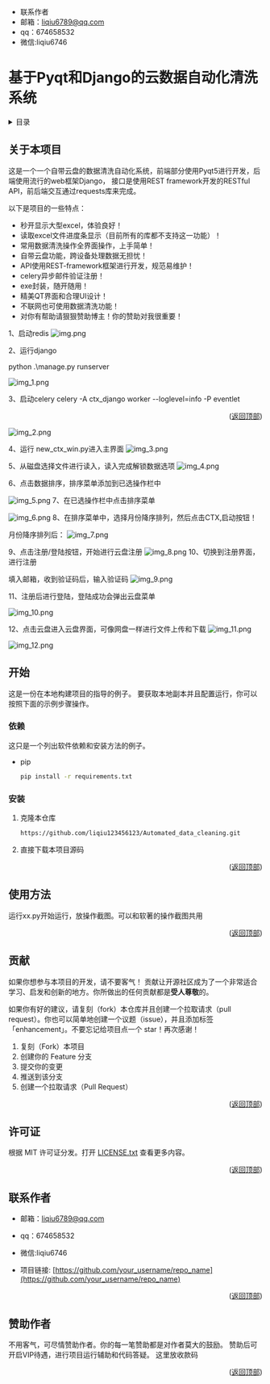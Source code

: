 <div id="top"></div><div id="top"></div>

* 联系作者
* 邮箱：liqiu6789@qq.com
* qq：674658532
* 微信:liqiu6746

# 基于Pyqt和Django的云数据自动化清洗系统
<!-- 目录 -->
<details>
  <summary>目录</summary>
  <ol>
    <li>
      <a href="#关于本项目">关于本项目</a></li>
    <li>
      <a href="#开始">开始</a>
      <ul>
        <li><a href="#依赖">依赖</a></li>
        <li><a href="#安装">安装</a></li>
      </ul>
    </li>
    <li><a href="#使用方法">使用方法</a></li>
    <li><a href="#贡献">贡献</a></li>
    <li><a href="#许可证">许可证</a></li>
    <li><a href="#联系作者">联系作者</a></li>
    <li><a href="#赞助作者">赞助作者</a></li>
  </ol>
</details>


<!-- 关于本项目 -->
## 关于本项目


这是一个一个自带云盘的数据清洗自动化系统，前端部分使用Pyqt5进行开发，后端使用流行的web框架Django，
接口是使用REST framework开发的RESTful API，前后端交互通过requests库来完成。

以下是项目的一些特点：
* 秒开显示大型excel，体验良好！
* 读取excel文件进度条显示（目前所有的库都不支持这一功能）！
* 常用数据清洗操作全界面操作，上手简单！
* 自带云盘功能，跨设备处理数据无担忧！
* API使用REST-framework框架进行开发，规范易维护！
* celery异步邮件验证注册！
* exe封装，随开随用！
* 精美QT界面和合理UI设计！
* 不联网也可使用数据清洗功能！
* 对你有帮助请狠狠赞助博主！你的赞助对我很重要！

1、启动redis
![img.png](readme_img%2Fimg.png)

2、运行django

python .\manage.py runserver

![img_1.png](readme_img%2Fimg_1.png)

3、启动celery
celery -A ctx_django worker --loglevel=info -P eventlet


<p align="right">(<a href="#top">返回顶部</a>)</p>

![img_2.png](readme_img%2Fimg_2.png)

4、运行 new_ctx_win.py进入主界面
![img_3.png](readme_img%2Fimg_3.png)

5、从磁盘选择文件进行读入，读入完成解锁数据选项
![img_4.png](readme_img%2Fimg_4.png)

6、点击数据排序，排序菜单添加到已选操作栏中

![img_5.png](readme_img%2Fimg_5.png)
7、在已选操作栏中点击排序菜单

![img_6.png](readme_img%2Fimg_6.png)
8、在排序菜单中，选择月份降序排列，然后点击CTX,启动按钮！

月份降序排列后：
![img_7.png](readme_img%2Fimg_7.png)

9、点击注册/登陆按钮，开始进行云盘注册
![img_8.png](readme_img%2Fimg_8.png)
10、切换到注册界面，进行注册

填入邮箱，收到验证码后，输入验证码
![img_9.png](readme_img%2Fimg_9.png)

11、注册后进行登陆，登陆成功会弹出云盘菜单

![img_10.png](readme_img%2Fimg_10.png)

12、点击云盘进入云盘界面，可像网盘一样进行文件上传和下载
![img_11.png](readme_img%2Fimg_11.png)

![img_12.png](readme_img%2Fimg_12.png)


<!-- 开始 -->
## 开始

这是一份在本地构建项目的指导的例子。
要获取本地副本并且配置运行，你可以按照下面的示例步骤操作。

### 依赖

这只是一个列出软件依赖和安装方法的例子。
* pip
  ```sh
  pip install -r requirements.txt
  ```

### 安装


1. 克隆本仓库
   ```sh
   https://github.com/liqiu123456123/Automated_data_cleaning.git
   ```
2. 直接下载本项目源码

<p align="right">(<a href="#top">返回顶部</a>)</p>



<!-- 使用方法 示例 -->
## 使用方法

运行xx.py开始运行，放操作截图。可以和软著的操作截图共用


<p align="right">(<a href="#top">返回顶部</a>)</p>



<!-- 贡献 -->
## 贡献

如果你想参与本项目的开发，请不要客气！
贡献让开源社区成为了一个非常适合学习、启发和创新的地方。你所做出的任何贡献都是**受人尊敬**的。

如果你有好的建议，请复刻（fork）本仓库并且创建一个拉取请求（pull request）。你也可以简单地创建一个议题（issue），并且添加标签「enhancement」。不要忘记给项目点一个 star！再次感谢！

1. 复刻（Fork）本项目
2. 创建你的 Feature 分支
3. 提交你的变更 
4. 推送到该分支 
5. 创建一个拉取请求（Pull Request）

<p align="right">(<a href="#top">返回顶部</a>)</p>



<!-- 许可证 -->
## 许可证

根据 MIT 许可证分发。打开 [LICENSE.txt](LICENSE.txt) 查看更多内容。


<p align="right">(<a href="#top">返回顶部</a>)</p>



<!-- 联系作者 -->
## 联系作者

* 邮箱：liqiu6789@qq.com
* qq：674658532
* 微信:liqiu6746

* 项目链接: [https://github.com/your_username/repo_name](https://github.com/your_username/repo_name)

<p align="right">(<a href="#top">返回顶部</a>)</p>



<!-- 赞助作者 -->
## 赞助作者

不用客气，可尽情赞助作者。你的每一笔赞助都是对作者莫大的鼓励。
赞助后可开启VIP待遇，进行项目运行辅助和代码答疑。
这里放收款码

<p align="right">(<a href="#top">返回顶部</a>)</p>


